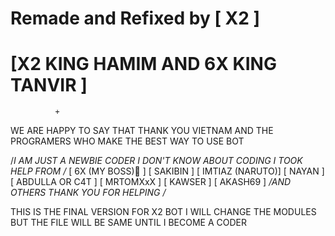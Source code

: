 # Remade and Refixed by [ X2 ]
# [X2 KING HAMIM AND 6X KING TANVIR ]
              +
   WE ARE HAPPY TO SAY THAT 
THANK YOU VIETNAM AND THE PROGRAMERS     WHO MAKE THE BEST WAY TO USE BOT

 /*I AM JUST A NEWBIE CODER I DON'T 
KNOW ABOUT CODING I TOOK HELP FROM /*
  [ 6X (MY BOSS)🔰 ]
  [ SAKIBIN        ]
  [ IMTIAZ (NARUTO)]
  [ NAYAN          ]
  [ ABDULLA OR C4T ]
  [ MRTOMXxX       ]
  [ KAWSER         ]
  [ AKASH69        ]
*/AND OTHERS THANK YOU FOR HELPING /*

  THIS IS THE FINAL VERSION FOR X2 BOT
  I WILL CHANGE THE MODULES BUT THE FILE
  WILL BE SAME UNTIL I BECOME A CODER